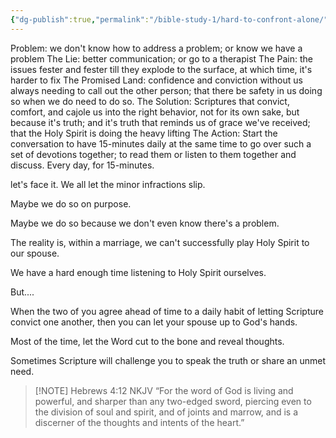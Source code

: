 ```yaml
---
{"dg-publish":true,"permalink":"/bible-study-1/hard-to-confront-alone/","created":"","updated":""}
---
```



Problem: we don't know how to address a problem; or know we have a problem
The Lie: better communication; or go to a therapist
The Pain: the issues fester and fester till they explode to the surface, at which time, it's harder to fix
The Promised Land: confidence and conviction without us always needing to call out the other person; that there be safety in us doing so when we do need to do so. 
The Solution: Scriptures that convict, comfort, and cajole us into the right behavior, not for its own sake, but because it's truth; and it's truth that reminds us of grace we've received; that the Holy Spirit is doing the heavy lifting
The Action: Start the conversation to have 15-minutes daily at the same time to go over such a set of devotions together; to read them or listen to them together and discuss.  Every day, for 15-minutes.

let's face it. We all let the minor infractions slip. 

Maybe we do so on purpose. 

Maybe we do so because we don't even know there's a problem. 

The reality is, within a marriage, we can't successfully play Holy Spirit to our spouse. 

We have a hard enough time listening to Holy Spirit ourselves. 

But....

When the two of you agree ahead of time to a daily habit of letting Scripture convict one another, then you can let your spouse up to God's hands. 

Most of the time, let the Word cut to the bone and reveal thoughts. 

Sometimes Scripture will challenge you to speak  the truth or share an unmet need. 

> [!NOTE] Hebrews‬ ‭4‬:‭12‬ ‭NKJV‬‬
> “For the word of God is living and powerful, and sharper than any two-edged sword, piercing even to the division of soul and spirit, and of joints and marrow, and is a discerner of the thoughts and intents of the heart.”

‭

